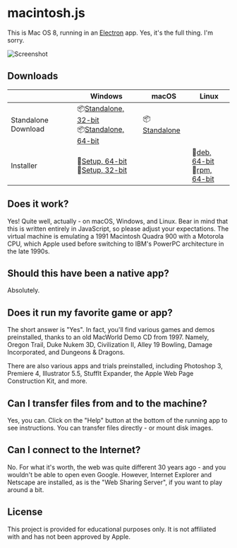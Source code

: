 # macintosh.js

This is Mac OS 8, running in an [Electron](https://electronjs.org/) app. Yes, it's the full thing. I'm sorry.

![Screenshot](https://user-images.githubusercontent.com/1426799/88612692-a1d81a00-d040-11ea-85c9-c64142c503d5.jpg)

## Downloads

|  | Windows | macOS | Linux |
|---------------------|-----------------------------------------------------------------------------------------------------------------------------------------------------------------------------------------------------------------------------------------------------------------------------|---------------------------------------------------------------------------------------------------------------|---------------------------------------------------------------------------------------------------------------------------------------------------------------------------------------------------------------------------------------------|
| Standalone Download | 📦[Standalone, 32-bit](https://github.com/felixrieseberg/macintosh.js/releases/download/v1.0.0/macintosh.js-1.0.0-win32-standalone-ia32.zip) <br /> 📦[Standalone, 64-bit](https://github.com/felixrieseberg/macintosh.js/releases/download/v1.0.0/macintosh.js-1.0.0-win32-standalone-x64.zip)  | 📦[Standalone](https://github.com/felixrieseberg/macintosh.js/releases/download/v1.0.0/macintosh.js-macos-1.0.0.zip) |  |
| Installer | 💽[Setup, 64-bit](https://github.com/felixrieseberg/macintosh.js/releases/download/v1.0.0/macintosh.js-1.0.0-setup-win32-x64.exe) <br /> 💽[Setup, 32-bit](https://github.com/felixrieseberg/macintosh.js/releases/download/v1.0.0/macintosh.js-1.0.0-setup-win32-ia32.exe)  |  |  💽[deb, 64-bit](https://github.com/felixrieseberg/macintosh.js/releases/download/v1.0.0/macintosh.js-linux-1.0.0_amd64.deb) <br /> 💽[rpm, 64-bit](https://github.com/felixrieseberg/macintosh.js/releases/download/v1.0.0/macintosh.js-linux-1.0.0.x86_64.rpm) |

## Does it work?
Yes! Quite well, actually - on macOS, Windows, and Linux. Bear in mind that this is written entirely in JavaScript, so please adjust your expectations. The virtual machine is emulating a 1991 Macintosh Quadra 900 with a Motorola CPU, which Apple used before switching to IBM's PowerPC architecture in the late 1990s.

## Should this have been a native app?
Absolutely.

## Does it run my favorite game or app?
The short answer is "Yes". In fact, you'll find various games and demos preinstalled, thanks to an old MacWorld Demo CD from 1997. Namely, Oregon Trail, Duke Nukem 3D, Civilization II, Alley 19 Bowling, Damage Incorporated, and Dungeons & Dragons.

There are also various apps and trials preinstalled, including Photoshop 3, Premiere 4, Illustrator 5.5, StuffIt Expander, the Apple Web Page Construction Kit, and more.

## Can I transfer files from and to the machine?

Yes, you can. Click on the "Help" button at the bottom of the running app to see instructions. You can transfer files directly - or mount disk images.

## Can I connect to the Internet?

No. For what it's worth, the web was quite different 30 years ago - and you wouldn't be able to open even Google. However, Internet Explorer and Netscape are installed, as is the "Web Sharing Server", if you want to play around a bit.

## License

This project is provided for educational purposes only. It is not affiliated with and has
not been approved by Apple.
